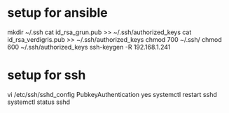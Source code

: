 
# setup for ansible
mkdir ~/.ssh
cat id_rsa_grun.pub >> ~/.ssh/authorized_keys
cat id_rsa_verdigris.pub >> ~/.ssh/authorized_keys
chmod 700 ~/.ssh/
chmod 600 ~/.ssh/authorized_keys
ssh-keygen -R 192.168.1.241

# setup for ssh
vi /etc/ssh/sshd_config
PubkeyAuthentication yes
systemctl restart sshd
systemctl status sshd









